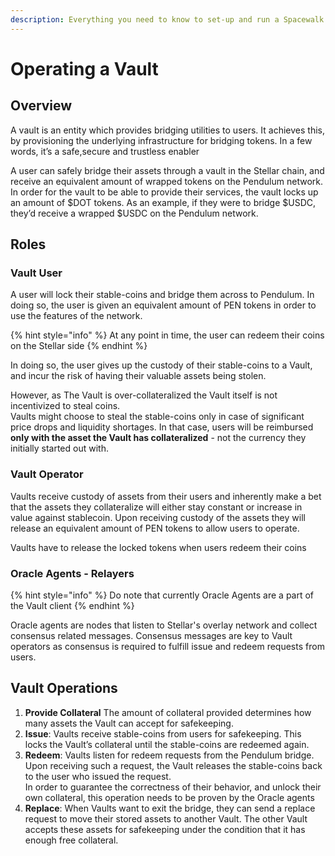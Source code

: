 ```yaml
---
description: Everything you need to know to set-up and run a Spacewalk bridge vault
---
```


# Operating a Vault

## Overview

A vault is an entity which provides bridging utilities to users. It achieves this, by provisioning the underlying infrastructure for bridging tokens. In a few words, it’s a safe,secure and trustless enabler

A user can safely bridge their assets through a vault in the Stellar chain, and receive an equivalent amount of wrapped tokens on the Pendulum network. In order for the vault to be able to provide their services, the vault locks up an amount of $DOT tokens. As an example, if they were to bridge $USDC, they’d receive a wrapped $USDC on the Pendulum network.

## Roles

### Vault User

A user will lock their stable-coins and bridge them across to Pendulum. In doing so, the user is given an equivalent amount of PEN tokens in order to use the features of the network.

{% hint style="info" %}
&#x20;At any point in time, the user can redeem their coins on the Stellar side
{% endhint %}

In doing so, the user gives up the custody of their stable-coins to a Vault, and incur the risk of having their valuable assets being stolen.

However, as The Vault is over-collateralized the Vault itself is not incentivized to steal coins. \
Vaults might choose to steal the stable-coins only in case of significant price drops and liquidity shortages.  In that case, users will be reimbursed **only with the asset the Vault has collateralized** - not the currency they initially started out with.

### Vault Operator

Vaults receive custody of assets from their users and inherently make a bet that the assets they collateralize will either stay constant or increase in value against stablecoin. Upon receiving custody of the assets they will release an equivalent amount of PEN tokens to allow users to operate.

Vaults have to release the locked tokens when users redeem their coins



### Oracle Agents - Relayers

{% hint style="info" %}
Do note that currently Oracle Agents are a part of the Vault client
{% endhint %}

Oracle agents are nodes that listen to Stellar's overlay network and collect consensus related messages. Consensus messages are key to Vault operators as consensus is required to fulfill issue and redeem requests from users.

## Vault Operations

1. **Provide Collateral**  The amount of collateral provided determines how many assets the Vault can accept for safekeeping. &#x20;
2. **Issue**: Vaults receive stable-coins from users for safekeeping. This locks the Vault’s collateral until the stable-coins are redeemed again.
3. **Redeem**: Vaults listen for redeem requests from the Pendulum bridge. Upon receiving such a request, the Vault releases the stable-coins back to the user who issued the request.\
   In order to guarantee the correctness of their behavior, and unlock their own collateral, this operation needs to be proven by the Oracle agents
4. **Replace**: When Vaults want to exit the bridge, they can send a replace request to move their stored assets to another Vault. The other Vault accepts these assets for safekeeping under the condition that it has enough free collateral.
